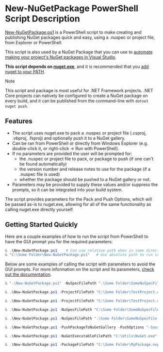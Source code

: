 # New-NuGetPackage PowerShell Script Description

[New-NuGetPackage.ps1][New-NuGetPackageFileUrl] is a PowerShell script to make creating and publishing NuGet packages quick and easy, using a .nuspec or project file, from Explorer or PowerShell.

This script is also used by a NuGet Package that you can use to [automate making your project's NuGet packages in Visual Studio](docs/NuGetPackageToCreateANuGetPackageFromYourProjectAfterEveryBuild.md).

__This script depends on [nuget.exe][NuGetExeReleasesUrl]__, and it is recommended that you [add nuget to your PATH](docs/AddNuGetExeToYourPath.md).

> [!NOTE]
> This script and package is most useful for .NET Framework projects.
> .NET Core projects can natively be configured to create a NuGet package on every build, and it can be published from the command-line with `dotnet nuget push`.

## Features

* The script uses nuget.exe to pack a .nuspec or project file (.csproj, .vbproj, .fsproj) and optionally push it to a NuGet gallery.
* Can be ran from PowerShell or directly from Windows Explorer (e.g. double-click it, or right-click -> Run with PowerShell).
* If no parameters are provided the user will be prompted for:
  * the .nuspec or project file to pack, or package to push (if one can't be found automatically)
  * the version number and release notes to use for the package (if a .nuspec file is used)
  * whether the package should be pushed to a NuGet gallery or not.
* Parameters may be provided to supply these values and/or suppress the prompts, so it can be integrated into your build system.

The script provides parameters for the Pack and Push Options, which will be passed as-is to nuget.exe, allowing for all of the same functionality as calling nuget.exe directly yourself.

## Getting Started Quickly

Here are a couple examples of how to run the script from PowerShell to have the GUI prompt you for the required parameters:

```PowerShell
& .\New-NuGetPackage.ps1    # Can use relative path when in same directory as the script.
& "C:\Some Folder\New-NuGetPackage.ps1"   # Use absolute path to run script from anywhere.
```

Below are some examples of calling the script with parameters to avoid the GUI prompts. For more information on the script and its parameters, [check out the documentation](docs/HowToUseTheNewNuGetPackagePowerShellScript.md).

```PowerShell
& ".\New-NuGetPackage.ps1" -NuSpecFilePath ".\Some Folder\SomeNuSpecFile.nuspec"
```

```PowerShell
& .\New-NuGetPackage.ps1 -ProjectFilePath "C:\Some Folder\TestProject.csproj" -VersionNumber "1.1" -ReleaseNotes "Version 1.1 contains many bug fixes."
```

```PowerShell
& .\New-NuGetPackage.ps1 -ProjectFilePath "C:\Some Folder\TestProject.csproj" -PackOptions "-Build -OutputDirectory ""C:\Output""" -UsePowerShellPrompts
```

```PowerShell
& .\New-NuGetPackage.ps1 -NuSpecFilePath "C:\Some Folder\SomeNuSpecFile.nuspec" -NoPrompt
```

```PowerShell
& .\New-NuGetPackage.ps1 -NuSpecFilePath ".\Some Folder\SomeNuSpecFile.nuspec" -VersionNumber "9.9.9.9" -DoNotUpdateNuSpecFile
```

```PowerShell
& .\New-NuGetPackage.ps1 -PushPackageToNuGetGallery -PushOptions "-Source ""http://my.server.com/MyNuGetGallery"" -ApiKey ""EAE1E980-5ECB-4453-9623-F0A0250E3A57"""
```

```PowerShell
& .\New-NuGetPackage.ps1 -NuGetExecutableFilePath "C:\Utils\NuGet.exe"
```

```PowerShell
& .\New-NuGetPackage.ps1 -PackageFilePath "C:\Some Folder\MyPackage.nupkg"
```

<!-- Links -->
[NuGetExeReleasesUrl]: https://github.com/NuGet/Home/releases
[New-NuGetPackageFileUrl]: https://github.com/deadlydog/New-NuGetPackage/blob/master/src/New-NuGetPackage.ps1

